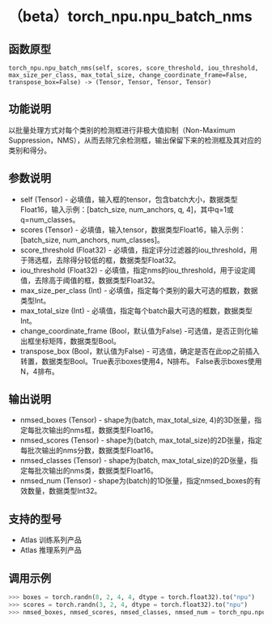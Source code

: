 # （beta）torch\_npu.npu\_batch\_nms

## 函数原型

```
torch_npu.npu_batch_nms(self, scores, score_threshold, iou_threshold, max_size_per_class, max_total_size, change_coordinate_frame=False, transpose_box=False) -> (Tensor, Tensor, Tensor, Tensor)
```

## 功能说明

以批量处理方式对每个类别的检测框进行非极大值抑制（Non-Maximum Suppression，NMS），从而去除冗余检测框，输出保留下来的检测框及其对应的类别和得分。

## 参数说明

-   self \(Tensor\) - 必填值，输入框的tensor，包含batch大小，数据类型Float16，输入示例：\[batch\_size, num\_anchors, q, 4\]，其中q=1或q=num\_classes。
-   scores \(Tensor\) - 必填值，输入tensor，数据类型Float16，输入示例：\[batch\_size, num\_anchors, num\_classes\]。
-   score\_threshold \(Float32\) - 必填值，指定评分过滤器的iou\_threshold，用于筛选框，去除得分较低的框，数据类型Float32。
-   iou\_threshold \(Float32\) - 必填值，指定nms的iou\_threshold，用于设定阈值，去除高于阈值的框，数据类型Float32。
-   max\_size\_per\_class \(Int\) - 必填值，指定每个类别的最大可选的框数，数据类型Int。
-   max\_total\_size \(Int\) - 必填值，指定每个batch最大可选的框数，数据类型Int。
-   change\_coordinate\_frame \(Bool，默认值为False\) -可选值，是否正则化输出框坐标矩阵，数据类型Bool。
-   transpose\_box \(Bool，默认值为False\) - 可选值，确定是否在此op之前插入转置，数据类型Bool。True表示boxes使用4，N排布。 False表示boxes使用N，4排布。

## 输出说明

-   nmsed\_boxes \(Tensor\) - shape为\(batch, max\_total\_size, 4\)的3D张量，指定每批次输出的nms框，数据类型Float16。
-   nmsed\_scores \(Tensor\) - shape为\(batch, max\_total\_size\)的2D张量，指定每批次输出的nms分数，数据类型Float16。
-   nmsed\_classes \(Tensor\) - shape为\(batch, max\_total\_size\)的2D张量，指定每批次输出的nms类，数据类型Float16。
-   nmsed\_num \(Tensor\) - shape为\(batch\)的1D张量，指定nmsed\_boxes的有效数量，数据类型Int32。

## 支持的型号

-   <term>Atlas 训练系列产品</term>
-   <term>Atlas 推理系列产品</term>

## 调用示例

```python
>>> boxes = torch.randn(8, 2, 4, 4, dtype = torch.float32).to("npu")
>>> scores = torch.randn(3, 2, 4, dtype = torch.float32).to("npu")
>>> nmsed_boxes, nmsed_scores, nmsed_classes, nmsed_num = torch_npu.npu_batch_nms(boxes, scores, 0.3, 0.5, 3, 4)
```

